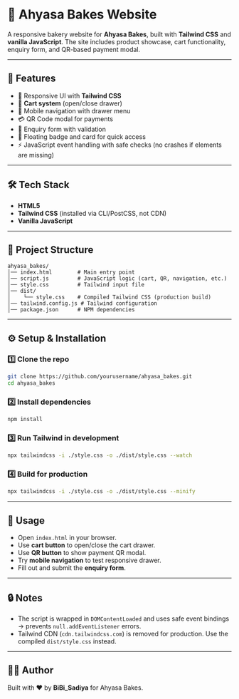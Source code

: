 # 🍰 Ahyasa Bakes Website

A responsive bakery website for **Ahyasa Bakes**, built with **Tailwind CSS** and **vanilla JavaScript**.
The site includes product showcase, cart functionality, enquiry form, and QR-based payment modal.

---

## 🚀 Features

* 🎨 Responsive UI with **Tailwind CSS**
* 🛒 **Cart system** (open/close drawer)
* 📱 Mobile navigation with drawer menu
* 💳 QR Code modal for payments
* 📝 Enquiry form with validation
* 🎯 Floating badge and card for quick access
* ⚡ JavaScript event handling with safe checks (no crashes if elements are missing)

---

## 🛠️ Tech Stack

* **HTML5**
* **Tailwind CSS** (installed via CLI/PostCSS, not CDN)
* **Vanilla JavaScript**

---

## 📂 Project Structure

```
ahyasa_bakes/
│── index.html        # Main entry point
│── script.js         # JavaScript logic (cart, QR, navigation, etc.)
│── style.css         # Tailwind input file
│── dist/
│    └── style.css    # Compiled Tailwind CSS (production build)
│── tailwind.config.js # Tailwind configuration
│── package.json      # NPM dependencies
```

---

## ⚙️ Setup & Installation

### 1️⃣ Clone the repo

```bash
git clone https://github.com/yourusername/ahyasa_bakes.git
cd ahyasa_bakes
```

### 2️⃣ Install dependencies

```bash
npm install
```

### 3️⃣ Run Tailwind in development

```bash
npx tailwindcss -i ./style.css -o ./dist/style.css --watch
```

### 4️⃣ Build for production

```bash
npx tailwindcss -i ./style.css -o ./dist/style.css --minify
```

---

## 📖 Usage

* Open `index.html` in your browser.
* Use **cart button** to open/close the cart drawer.
* Use **QR button** to show payment QR modal.
* Try **mobile navigation** to test responsive drawer.
* Fill out and submit the **enquiry form**.

---

## 🔒 Notes

* The script is wrapped in `DOMContentLoaded` and uses safe event bindings → prevents `null.addEventListener` errors.
* Tailwind CDN (`cdn.tailwindcss.com`) is removed for production. Use the compiled `dist/style.css` instead.

---

## 👨‍🍳 Author

Built with ❤️ by **BiBi_Sadiya** for Ahyasa Bakes.
